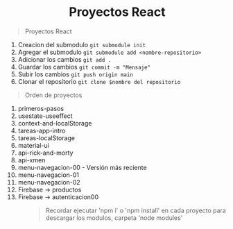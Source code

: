 <h1 align="center">Proyectos React</h1>

> Proyectos React

1. Creacion del submodulo `git submodule init`
2. Agregar el submodulo `git submodule add <nombre-repositorio>`
3. Adicionar los cambios `git add .`
4. Guardar los cambios `git commit -m "Mensaje"`
5. Subir los cambios `git push origin main`
6. Clonar el repositorio `git clone $nombre del repositorio`

> Orden de proyectos

<ol>
    <li> primeros-pasos </li>
    <li> usestate-useeffect </li>
    <li> context-and-localStorage </li>
    <li> tareas-app-intro </li>
    <li> tareas-localStorage </li>
    <li> material-ui </li>
    <li> api-rick-and-morty </li>
    <li> api-xmen </li>
    <li> menu-navegacion-00 - Versión más reciente </li>
    <li> menu-navegacion-01 </li>
    <li> menu-navegacion-02 </li>
    <li> Firebase -> productos </li>
    <li> Firebase -> autenticacion00 </li>
<ol>

> Recordar ejecutar 'npm i' o 'npm install' en cada proyecto para descargar los modulos, carpeta 'node modules'